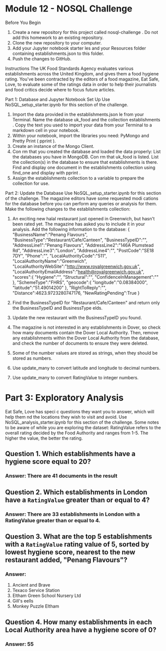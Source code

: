 # Module 12 - NOSQL Challenge

Before You Begin
1. Create a new repository for this project called  nosql-challenge . Do not add this homework to an existing repository.
2. Clone the new repository to your computer.
3. Add your Jupyter notebook starter  les and your Resources folder containing  establishments.json  to this folder.
4. Push the changes to GitHub.

Instructions
The UK Food Standards Agency evaluates various establishments across the United Kingdom, and gives them a food hygiene rating. You've been
contracted by the editors of a food magazine, Eat Safe, Love, to evaluate some of the ratings data in order to help their journalists and food critics
decide where to focus future articles.

Part 1: Database and Jupyter Notebook Set Up
Use  NoSQL_setup_starter.ipynb  for this section of the challenge.

1. Import the data provided in the  establishments.json   le from your Terminal. Name the database  uk_food  and the collection  establishments .
Copy the text you used to import your data from your Terminal to a markdown cell in your notebook.
2. Within your notebook, import the libraries you need: PyMongo and Pretty Print ( pprint ).
3. Create an instance of the Mongo Client.
4. Con rm that you created the database and loaded the data properly:
List the databases you have in MongoDB. Con rm that  uk_food  is listed.
List the collection(s) in the database to ensure that  establishments  is there.
Find and display one document in the  establishments  collection using  find_one  and display with  pprint .
5. Assign the  establishments  collection to a variable to prepare the collection for use.

Part 2: Update the Database
Use  NoSQL_setup_starter.ipynb  for this section of the challenge.
The magazine editors have some requested modi cations for the database before you can perform any queries or analysis for them. Make the
following changes to the  establishments  collection:
1. An exciting new halal restaurant just opened in Greenwich, but hasn't been rated yet. The magazine has asked you to include it in your analysis.
Add the following information to the database:
{
    "BusinessName":"Penang Flavours",
    "BusinessType":"Restaurant/Cafe/Canteen",
    "BusinessTypeID":"",
    "AddressLine1":"Penang Flavours",
    "AddressLine2":"146A Plumstead Rd",
    "AddressLine3":"London",
    "AddressLine4":"",
    "PostCode":"SE18 7DY",
    "Phone":"",
        "LocalAuthorityCode":"511",
    "LocalAuthorityName":"Greenwich",
    "LocalAuthorityWebSite":"http://www.royalgreenwich.gov.uk",
    "LocalAuthorityEmailAddress":"health@royalgreenwich.gov.uk",
    "scores":{
        "Hygiene":"",
        "Structural":"",
        "ConfidenceInManagement":""
    },
    "SchemeType":"FHRS",
    "geocode":{
        "longitude":"0.08384000",
        "latitude":"51.49014200"
    },
    "RightToReply":"",
    "Distance":4623.9723280747176,
    "NewRatingPending":True
}

2. Find the BusinessTypeID for "Restaurant/Cafe/Canteen" and return only the  BusinessTypeID  and  BusinessType   elds.
3. Update the new restaurant with the  BusinessTypeID  you found.
4. The magazine is not interested in any establishments in Dover, so check how many documents contain the Dover Local Authority. Then, remove
any establishments within the Dover Local Authority from the database, and check the number of documents to ensure they were deleted.
5. Some of the number values are stored as strings, when they should be stored as numbers.

1. Use  update_many  to convert  latitude  and  longitude  to decimal numbers.
2. Use  update_many  to convert  RatingValue  to integer numbers.

# Part 3: Exploratory Analysis
Eat Safe, Love has speci c questions they want you to answer, which will help them  nd the locations they wish to visit and avoid.
Use  NoSQL_analysis_starter.ipynb  for this section of the challenge.
Some notes to be aware of while you are exploring the dataset:
RatingValue  refers to the overall rating decided by the Food Authority and ranges from 1-5. The higher the value, the better the rating.

## Question 1. Which establishments have a hygiene score equal to 20?
### Answer: There are 41 documents in the result

## Question 2. Which establishments in London have a `RatingValue` greater than or equal to 4?
### Answer: There are 33 establishments in London with a RatingValue greater than or equal to 4.

## Question 3. What are the top 5 establishments with a `RatingValue` rating value of 5, sorted by lowest hygiene score, nearest to the new restaurant added, "Penang Flavours"?
### Answer: 
1. Ancient and Brave
2. Texaco Service Station
3. Eltham Green School Nursery Ltd	
4. Gill's eells
5. Monkey Puzzle Eltham

## Question 4. How many establishments in each Local Authority area have a hygiene score of 0?
### Answer: 55